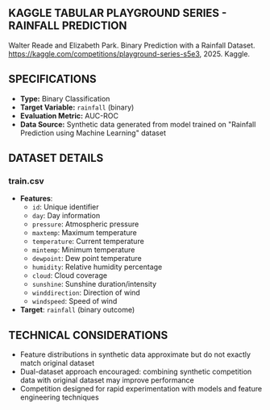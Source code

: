 ## KAGGLE TABULAR PLAYGROUND SERIES - RAINFALL PREDICTION
Walter Reade and Elizabeth Park. Binary Prediction with a Rainfall Dataset. https://kaggle.com/competitions/playground-series-s5e3, 2025. Kaggle.

## SPECIFICATIONS
- **Type:** Binary Classification
- **Target Variable:** `rainfall` (binary)
- **Evaluation Metric:** AUC-ROC
- **Data Source:** Synthetic data generated from model trained on "Rainfall Prediction using Machine Learning" dataset

## DATASET DETAILS
### train.csv
- **Features**:
  - `id`: Unique identifier
  - `day`: Day information
  - `pressure`: Atmospheric pressure
  - `maxtemp`: Maximum temperature
  - `temperature`: Current temperature
  - `mintemp`: Minimum temperature
  - `dewpoint`: Dew point temperature
  - `humidity`: Relative humidity percentage
  - `cloud`: Cloud coverage
  - `sunshine`: Sunshine duration/intensity
  - `winddirection`: Direction of wind
  - `windspeed`: Speed of wind
- **Target**: `rainfall` (binary outcome)

## TECHNICAL CONSIDERATIONS
- Feature distributions in synthetic data approximate but do not exactly match original dataset
- Dual-dataset approach encouraged: combining synthetic competition data with original dataset may improve performance
- Competition designed for rapid experimentation with models and feature engineering techniques

